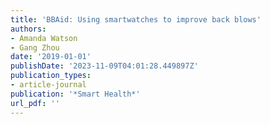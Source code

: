 ```yaml
---
title: 'BBAid: Using smartwatches to improve back blows'
authors:
- Amanda Watson
- Gang Zhou
date: '2019-01-01'
publishDate: '2023-11-09T04:01:28.449897Z'
publication_types:
- article-journal
publication: '*Smart Health*'
url_pdf: '' 
---
```

